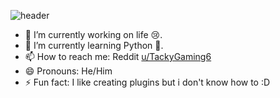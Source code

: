 ![header](https://capsule-render.vercel.app/api?type=waving&color=gradient&height=200&text=Hey%20Yo%20!&animation=fadeIn&fontColor=69ff00&fontSize=40)

- 🔭 I’m currently working on life 😢.
- 🌱 I’m currently learning Python 🐍.
- 📫 How to reach me: Reddit [u/TackyGaming6](https://reddit.com/user/TackyGaming6)
- 😄 Pronouns: He/Him
- ⚡ Fun fact: I like creating plugins but i don't know how to :D
